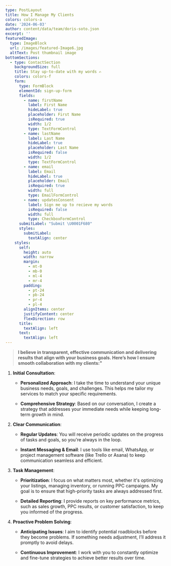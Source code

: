 ```yaml
---
type: PostLayout
title: How I Manage My Clients
colors: colors-a
date: '2024-06-03'
author: content/data/team/doris-soto.json
excerpt: ''
featuredImage:
  type: ImageBlock
  url: /images/featured-Image6.jpg
  altText: Post thumbnail image
bottomSections:
  - type: ContactSection
    backgroundSize: full
    title: Stay up-to-date with my words ✍️
    colors: colors-f
    form:
      type: FormBlock
      elementId: sign-up-form
      fields:
        - name: firstName
          label: First Name
          hideLabel: true
          placeholder: First Name
          isRequired: true
          width: 1/2
          type: TextFormControl
        - name: lastName
          label: Last Name
          hideLabel: true
          placeholder: Last Name
          isRequired: false
          width: 1/2
          type: TextFormControl
        - name: email
          label: Email
          hideLabel: true
          placeholder: Email
          isRequired: true
          width: full
          type: EmailFormControl
        - name: updatesConsent
          label: Sign me up to recieve my words
          isRequired: false
          width: full
          type: CheckboxFormControl
      submitLabel: "Submit \U0001F680"
      styles:
        submitLabel:
          textAlign: center
    styles:
      self:
        height: auto
        width: narrow
        margin:
          - mt-0
          - mb-0
          - ml-4
          - mr-4
        padding:
          - pt-24
          - pb-24
          - pr-4
          - pl-4
        alignItems: center
        justifyContent: center
        flexDirection: row
      title:
        textAlign: left
      text:
        textAlign: left
---
```

> **I believe in transparent, effective communication and delivering results that align with your business goals. Here’s how I ensure smooth collaboration with my clients:"**

1.  **Initial Consultation**:

    *   **Personalized Approach**: I take the time to understand your unique business needs, goals, and challenges. This helps me tailor my services to match your specific requirements.

    *   **Comprehensive Strategy**: Based on our conversation, I create a strategy that addresses your immediate needs while keeping long-term growth in mind.

2.  **Clear Communication**:

    *   **Regular Updates**: You will receive periodic updates on the progress of tasks and goals, so you're always in the loop.

    *   **Instant Messaging & Email**: I use tools like email, WhatsApp, or project management software (like Trello or Asana) to keep communication seamless and efficient.

3.  **Task Management**:

    *   **Prioritization**: I focus on what matters most, whether it's optimizing your listings, managing inventory, or running PPC campaigns. My goal is to ensure that high-priority tasks are always addressed first.

    *   **Detailed Reporting**: I provide reports on key performance metrics, such as sales growth, PPC results, or customer satisfaction, to keep you informed of the progress.

4.  **Proactive Problem Solving**:

    *   **Anticipating Issues**: I aim to identify potential roadblocks before they become problems. If something needs adjustment, I’ll address it promptly to avoid delays.

    *   **Continuous Improvement**: I work with you to constantly optimize and fine-tune strategies to achieve better results over time.



